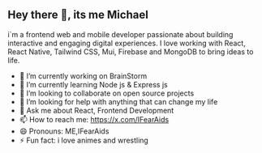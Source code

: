## Hey there 👋, its me Michael 


i`m a frontend web and mobile developer passionate about building interactive and engaging digital experiences. I love working with React, React Native, Tailwind CSS, Mui, Firebase and MongoDB to bring ideas to life.


- 🔭 I’m currently working on BrainStorm
- 🌱 I’m currently learning Node js & Express js
- 👯 I’m looking to collaborate on open source projects
- 🤔 I’m looking for help with anything that can change my life
- 💬 Ask me about React, Frontend Development
- 📫 How to reach me: https://x.com/IFearAids
- 😄 Pronouns: ME,IFearAids
- ⚡ Fun fact: i love animes and wrestling

